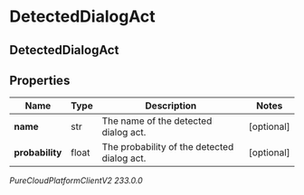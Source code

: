 # DetectedDialogAct

## DetectedDialogAct

## Properties

|Name | Type | Description | Notes|
|------------ | ------------- | ------------- | -------------|
| **name** | str | The name of the detected dialog act. | [optional] |
| **probability** | float | The probability of the detected dialog act. | [optional] |



_PureCloudPlatformClientV2 233.0.0_
